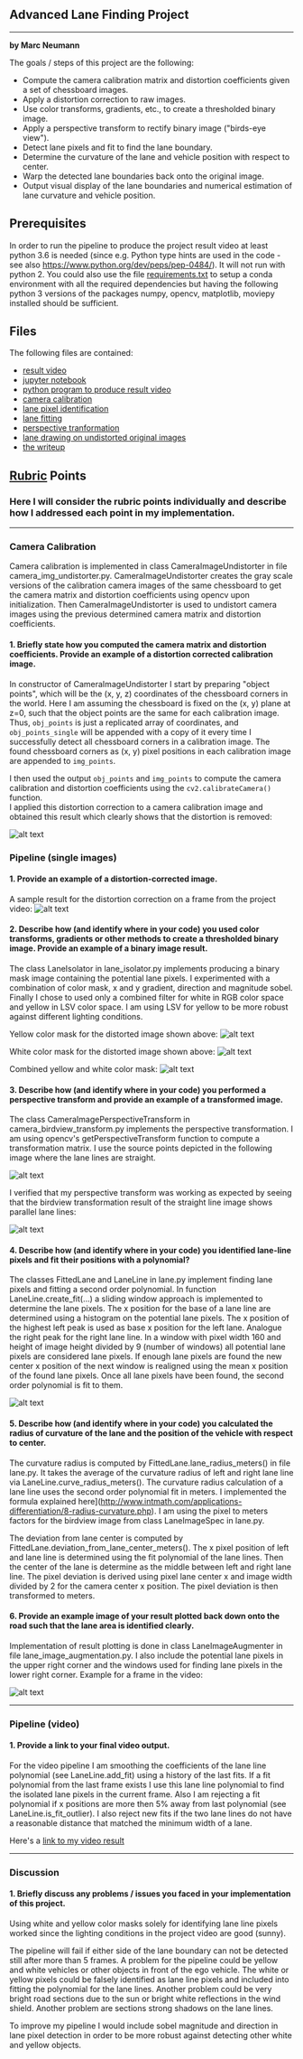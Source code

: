 ## Advanced Lane Finding Project

---

**by Marc Neumann**

The goals / steps of this project are the following:

* Compute the camera calibration matrix and distortion coefficients given a set of chessboard images.
* Apply a distortion correction to raw images.
* Use color transforms, gradients, etc., to create a thresholded binary image.
* Apply a perspective transform to rectify binary image ("birds-eye view").
* Detect lane pixels and fit to find the lane boundary.
* Determine the curvature of the lane and vehicle position with respect to center.
* Warp the detected lane boundaries back onto the original image.
* Output visual display of the lane boundaries and numerical estimation of lane curvature and vehicle position.

## Prerequisites
In order to run the pipeline to produce the project result video at least python 3.6 is needed 
(since e.g. Python type hints are used in the code - see also https://www.python.org/dev/peps/pep-0484/).
It will not run with python 2.
You could also use the file [requirements.txt](requirements.txt) to setup a conda environment with all
the required dependencies but having the following python 3 versions of the packages
numpy, opencv, matplotlib, moviepy installed should be sufficient.

## Files
The following files are contained:
- [result video](project_video_result.mp4)
- [jupyter notebook](lane_finding.ipynb)
- [python program to produce result video](lane_find.py)
- [camera calibration](camera_img_undistorter.py)
- [lane pixel identification](lane_isolator.py)
- [lane fitting](lane.py)
- [perspective tranformation](camera_birdview_transform.py)
- [lane drawing on undistorted original images](lane_image_augmentation.py)
- [the writeup](README.md)

[//]: # (Image References)
[image-calibration-undistorted]: ./output_images/calibration1-undistorted.jpg "Calibration Undistorted"

[image-transform-source]: ./output_images/straight_lines1_source.jpg
[image-transform-result]: ./output_images/straight_lines1_transformed.jpg
[image-undistorted]: ./output_images/01_undistorted.jpg "Undistorted"
[image-yellow-color-mask]: ./output_images/02_yellow_color_mask.jpg
[image-white-color-mask]: ./output_images/03_white_color_mask.jpg
[image-color-mask]: ./output_images/04_color_mask.jpg
[image-birdview]: ./output_images/05_birdview.jpg
[image-lane-fit]: ./output_images/06_lane_fit.jpg
[image-augmented]: ./output_images/07_augmented_image.jpg
[video-result]: ./project_video_result.mp4 "Video"

## [Rubric](https://review.udacity.com/#!/rubrics/571/view) Points

### Here I will consider the rubric points individually and describe how I addressed each point in my implementation.  

---

### Camera Calibration

Camera calibration is implemented in class CameraImageUndistorter in file camera_img_undistorter.py. 
CameraImageUndistorter creates the gray scale versions of the calibration camera images of the same chessboard 
to get the camera matrix and distortion coefficients using opencv upon initialization. 
Then CameraImageUndistorter is used to undistort camera images using the previous determined camera matrix 
and distortion coefficients.
 
#### 1. Briefly state how you computed the camera matrix and distortion coefficients. Provide an example of a distortion corrected calibration image.

In constructor of CameraImageUndistorter I start by preparing "object points", which will be the (x, y, z) coordinates 
of the chessboard corners in the world. Here I am assuming the chessboard is fixed on the (x, y) plane at z=0, 
such that the object points are the same for each calibration image.  Thus, `obj_points` is just a replicated 
array of coordinates, and `obj_points_single` will be appended with a copy of it every time I successfully detect all 
chessboard corners in a calibration image.  The found chessboard corners as (x, y) pixel positions in each calibration 
image are appended to `img_points`.  

I then used the output `obj_points` and `img_points` to compute the camera calibration 
and distortion coefficients using the `cv2.calibrateCamera()` function.  
I applied this distortion correction to a camera calibration image and obtained this result which clearly shows 
that the distortion is removed: 

![alt text][image-calibration-undistorted]

### Pipeline (single images)

#### 1. Provide an example of a distortion-corrected image.

A sample result for the distortion correction on a frame from the project video: 
![alt text][image-undistorted]

#### 2. Describe how (and identify where in your code) you used color transforms, gradients or other methods to create a thresholded binary image.  Provide an example of a binary image result.

The class LaneIsolator in lane_isolator.py implements producing a binary mask image containing the potential lane pixels.
I experimented with a combination of color mask, x and y gradient, direction and magnitude sobel.
Finally I chose to used only a combined filter for white in RGB color space and yellow in LSV color space.
I am using LSV for yellow to be more robust against different lighting conditions.

Yellow color mask for the distorted image shown above:
![alt text][image-yellow-color-mask]

White color mask for the distorted image shown above:
![alt text][image-white-color-mask]

Combined yellow and white color mask:
![alt text][image-color-mask]

#### 3. Describe how (and identify where in your code) you performed a perspective transform and provide an example of a transformed image.

The class CameraImagePerspectiveTransform in camera_birdview_transform.py implements the perspective transformation.
I am using opencv's getPerspectiveTransform function to compute a transformation matrix. I use the source points 
depicted in the following image where the lane lines are straight.

![alt text][image-transform-source]

I verified that my perspective transform was working as expected by seeing that the birdview transformation result
of the straight line image shows parallel lane lines:

![alt text][image-transform-result]

#### 4. Describe how (and identify where in your code) you identified lane-line pixels and fit their positions with a polynomial?

The classes FittedLane and LaneLine in lane.py implement finding lane pixels and fitting a second order polynomial.
In function LaneLine.create_fit(...) a sliding window approach is implemented to determine the lane pixels.
The x position for the base of a lane line are determined using a histogram on the potential lane pixels.
The x position of the highest left peak is used as base x position for the left lane. 
Analogue the right peak for the right lane line. 
In a window with pixel width 160 and height of image height divided by 9 (number of windows) all potential lane pixels 
are considered lane pixels. If enough lane pixels are found the new center x position of the next window is realigned
using the mean x position of the found lane pixels.
Once all lane pixels have been found, the second order polynomial is fit to them.

![alt text][image-lane-fit]

#### 5. Describe how (and identify where in your code) you calculated the radius of curvature of the lane and the position of the vehicle with respect to center.

The curvature radius is computed by FittedLane.lane_radius_meters() in file lane.py. 
It takes the average of the curvature radius of left and right lane line via LaneLine.curve_radius_meters().
The curvature radius calculation of a lane line uses the second order polynomial fit in meters.
I implemented the formula explained here](http://www.intmath.com/applications-differentiation/8-radius-curvature.php).
I am using the pixel to meters factors for the birdview image from class LaneImageSpec in lane.py.

The deviation from lane center is computed by FittedLane.deviation_from_lane_center_meters().
The x pixel position of left and lane line is determined using the fit polynomial of the lane lines.
Then the center of the lane is determine as the middle between left and right lane line.
The pixel deviation is derived using pixel lane center x and image width divided by 2 for the camera center x position.
The pixel deviation is then transformed to meters.

#### 6. Provide an example image of your result plotted back down onto the road such that the lane area is identified clearly.

Implementation of result plotting is done in class LaneImageAugmenter in file lane_image_augmentation.py.
I also include the potential lane pixels in the upper right corner and the windows used for finding lane pixels 
in the lower right corner.
Example for a frame in the video:

![alt text][image-augmented]

---

### Pipeline (video)

#### 1. Provide a link to your final video output.  

For the video pipeline I am smoothing the coefficients of the lane line polynomial (see LaneLine.add_fit)
using a history of the last fits. If a fit polynomial from the last frame exists I use this lane line polynomial
to find the isolated lane pixels in the current frame.
Also I am rejecting a fit polynomial if x positions are more then 5% away from last polynomial 
(see LaneLine.is_fit_outlier). I also reject new fits if the two lane lines do not have a reasonable distance
that matched the minimum width of a lane.

Here's a [link to my video result](./project_video_result.mp4)

---

### Discussion

#### 1. Briefly discuss any problems / issues you faced in your implementation of this project.  
Using white and yellow color masks solely for identifying lane line pixels worked since the lighting
conditions in the project video are good (sunny).

The pipeline will fail if either side of the lane boundary can not be detected still after more than 5 frames.
A problem for the pipeline could be yellow and white vehicles or other objects in front of the ego vehicle.
The white or yellow pixels could be falsely identified as lane line pixels and included into fitting the
polynomial for the lane lines. Another problem could be very bright road sections due to the sun or bright 
white reflections in the wind shield. Another problem are sections strong shadows on the lane lines.
 
To improve my pipeline I would include sobel magnitude and direction in lane pixel detection in order to be
more robust against detecting other white and yellow objects.  
